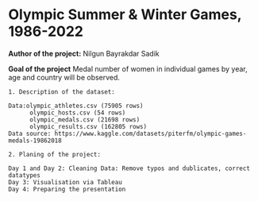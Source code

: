 # Olympic Summer & Winter Games, 1986-2022

**Author of the project:** Nilgun Bayrakdar Sadik

**Goal of the project** Medal number of women in individual games by year, age and country will be observed. 
```
1. Description of the dataset:

Data:olympic_athletes.csv (75905 rows)
      olympic_hosts.csv (54 rows)
      olympic_medals.csv (21698 rows)
      olympic_results.csv (162805 rows)
Data source: https://www.kaggle.com/datasets/piterfm/olympic-games-medals-19862018

2. Planing of the project:

Day 1 and Day 2: Cleaning Data: Remove typos and dublicates, correct datatypes
Day 3: Visualisation via Tableau
Day 4: Preparing the presentation
